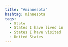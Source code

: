 ```yaml
---
title: "#minnesota"
hashtag: minnesota
tags:
  - State
  - States I have lived in
  - States I have visited
  - United States
---
```

